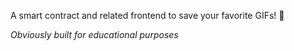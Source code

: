 A smart contract and related frontend to save your favorite GIFs! 🎉

*Obviously built for educational purposes*